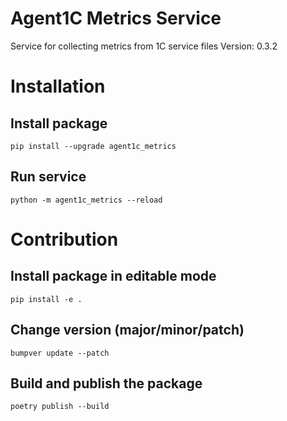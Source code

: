 # Agent1C Metrics Service
Service for collecting metrics from 1C service files
Version: 0.3.2

# Installation

## Install package

```
pip install --upgrade agent1c_metrics
```

## Run service

```
python -m agent1c_metrics --reload
```

# Contribution

## Install package in editable mode

```
pip install -e .
```

## Change version (major/minor/patch)

```
bumpver update --patch
```

## Build and publish the package

```
poetry publish --build
```